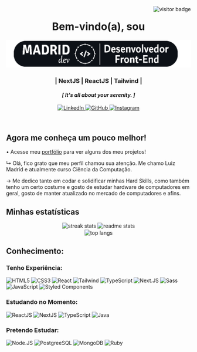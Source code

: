 <img align="right" src="https://visitor-badge.laobi.icu/badge?page_id=LuizMadrid.LuizMadrid$left_color=#ffffff$right_color=#262626" alt="visitor badge" />
<!-- ↓↓ ########## CABEÇARIO ########## ↓↓ -->

**<h1 align="center">Bem-vindo(a), sou</h1>**

<div align="center">
   <img width="600" src="images/LUIZ MADRID LOGO NOVO (letra branca) 2.png" />
   <br />
   <h3> | NextJS | ReactJS | Tailwind | </h3>
</div>

<h4 align="center">
   <i>[ It's all about your serenity. ]</i>
</h4>

<!-- ↓↓ Links de Contato ↓↓ -->
<p align='center'>
   <a href="https://www.linkedin.com/in/luiz-madrid/" target="_blank">
      <img height="30" alt="LinkedIn" title="LinkedIn"
      src="https://www.vectorlogo.zone/logos/linkedin/linkedin-tile.svg">
   </a>
   <a href="https://github.com/LuizMadrid" target="_blank">
      <img height="30" alt="GitHub" title="GitHub"
      src="https://www.vectorlogo.zone/logos/github/github-tile.svg">
   </a>
   <a href="https://www.instagram.com/luixz.madrid/" target="_blank">
      <img height="30" alt="Instagram" title="Instagram"
      src="https://www.vectorlogo.zone/logos/instagram/instagram-icon.svg">
   </a>
</p>
<!-- ↑↑ Links de Contato ↑↑ -->

<!-- ↑↑ ########## CABEÇARIO ########## ↑↑ -->

<!-- ===========XXX=========== -->

<br />

**<h2> Agora me conheça um pouco melhor! </h2>**

• Acesse meu [portfólio](https://luizmadrid.github.io) para ver alguns dos meu projetos!

↳ Olá, fico grato que meu perfil chamou sua atenção. Me chamo Luiz Madrid e atualmente curso Ciência da Computação.

→ Me dedico tanto em codar e solidificar minhas Hard Skills, como também tenho um certo costume e gosto de estudar hardware de computadores em geral, gosto de manter atualizado no mercado de computadores e afins.

**<h2>Minhas estatísticas</h2>**

<div align=center >
  <img width=410 src="https://streak-stats.demolab.com/?user=LuizMadrid&count_private=true&theme=apprentice&border_radius=10" alt="streak stats"/>
  <img width=390 src="https://github-readme-stats.vercel.app/api?username=LuizMadrid&show_icons=true&theme=apprentice&rank_icon&border_radius=10" alt="readme stats" />
  <br/>
  <img width=325 align="center" src="https://github-readme-stats.vercel.app/api/top-langs/?username=LuizMadrid&hide=HTML,CSS&langs_count=8&layout=compact&theme=apprentice&border_radius=10&size_weight=0.5&count_weight=0.5&exclude_repo=github-readme-stats" alt="top langs" />
</div>

**<h2> Conhecimento:</h2>**

**<h3>Tenho Experiência:</h3>**

<img 
   height="40" 
   title="HTML5" 
   src="https://www.vectorlogo.zone/logos/w3_html5/w3_html5-icon.svg">
<img 
   height="40" 
   title="CSS3" 
   src="https://www.vectorlogo.zone/logos/w3_css/w3_css-icon.svg">
<img 
   height="40" 
   title="React" 
   src="https://www.vectorlogo.zone/logos/reactjs/reactjs-icon.svg">
<img 
   height="40" 
   title="Tailwind" 
   src="https://www.vectorlogo.zone/logos/tailwindcss/tailwindcss-icon.svg">
<img 
   height="40" 
   title="TypeScript" 
   src="https://www.vectorlogo.zone/logos/typescriptlang/typescriptlang-icon.svg">
<img 
   height="40" 
   title="Next.JS" 
   src="https://cdn.jsdelivr.net/gh/devicons/devicon/icons/nextjs/nextjs-original.svg">
<img 
   height="40" 
   title="Sass" 
   src="https://www.vectorlogo.zone/logos/sass-lang/sass-lang-icon.svg">
<img 
   height="40" 
   title="JavaScript" 
   src="https://upload.vectorlogo.zone/logos/javascript/images/239ec8a4-163e-4792-83b6-3f6d96911757.svg">
<img 
   height="40" 
   title="Styled Components" 
   src="https://upload.vectorlogo.zone/logos/styled-components/images/5f59240a-d7b6-4314-bba8-0e799745b69c.svg">

**<h3>Estudando no Momento:</h3>**

<img 
   height="40" 
   title="ReactJS" 
   src="https://www.vectorlogo.zone/logos/reactjs/reactjs-icon.svg">
<img 
   height="40" 
   title="NextJS" 
   src="https://cdn.jsdelivr.net/gh/devicons/devicon/icons/nextjs/nextjs-original.svg">
<img 
   height="40" 
   title="TypeScript" 
   src="https://www.vectorlogo.zone/logos/typescriptlang/typescriptlang-icon.svg">
<img 
   height="40" 
   title="Java" 
   src="https://www.vectorlogo.zone/logos/java/java-icon.svg">

**<h3>Pretendo Estudar:</h3>**

<img 
   height="40" 
   title="Node.JS" 
   src="https://www.vectorlogo.zone/logos/nodejs/nodejs-icon.svg">
<img 
   height="40" 
   title="PostgreeSQL" 
   src="https://www.vectorlogo.zone/logos/postgresql/postgresql-icon.svg">
<img 
   height="40" 
   title="MongoDB" 
   src="https://www.vectorlogo.zone/logos/mongodb/mongodb-icon.svg">
<img 
   height="40" 
   title="Ruby" 
   src="https://www.vectorlogo.zone/logos/ruby-lang/ruby-lang-icon.svg">
